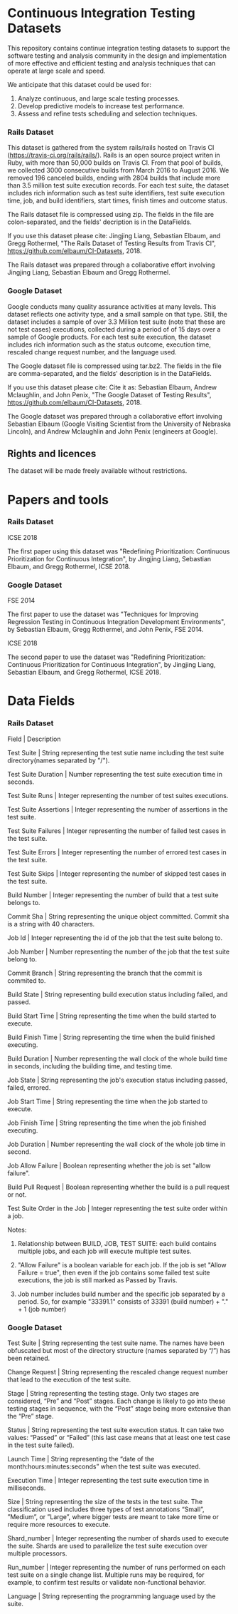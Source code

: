 # Continuous Integration Testing Datasets
 
This repository contains continue integration testing datasets to support the software testing and analysis community in the design and implementation of more effective and efficient testing and analysis techniques that can operate at large scale and speed. 

We anticipate that this dataset could be used for: 
1. Analyze continuous, and large scale testing processes. 
2. Develop predictive models to increase test performance.
3. Assess and refine tests scheduling and selection techniques.

 
### Rails Dataset
This dataset is gathered from the system rails/rails hosted on Travis CI (https://travis-ci.org/rails/rails/). Rails is an open source project writen in Ruby, with more than 50,000 builds on Travis CI. From that pool of builds, we collected 3000 consecutive builds from March 2016 to August 2016. We removed 196 canceled builds, ending with 2804 builds that include more than 3.5 million test suite execution records. For each test suite, the dataset includes rich information such as test suite identifiers, test suite execution time, job, and build identifiers, start times, finish times and outcome status.

The Rails dataset file is compressed using zip. The fields in the file are colon-separated, and the fields' decription is in the DataFields.

If you use this dataset please cite:
Jingjing Liang, Sebastian Elbaum, and Gregg Rothermel, "The Rails Dataset of Testing Results from Travis CI", https://github.com/elbaum/CI-Datasets, 2018.

The Rails dataset was prepared through a collaborative effort involving Jingjing Liang, Sebastian Elbaum and Gregg Rothermel.

### Google Dataset
Google conducts many quality assurance activities at many levels. This dataset reflects one activity type, and a small sample on that type. Still, the dataset includes a sample of over 3.3 Million test suite (note that these are not test cases) executions, collected during a period of of 15 days over a sample of Google products. For each test suite execution, the dataset includes rich information such as the status outcome, execution time, rescaled change request number, and the language used.

The Google dataset file is compressed using tar.bz2. The fields in the file are comma-separated, and the fields' description is in the DataFields.

If you use this dataset please cite:
Cite it as: Sebastian Elbaum, Andrew Mclaughlin, and John Penix, "The Google Dataset of Testing Results", https://github.com/elbaum/CI-Datasets, 2018.

The Google dataset was prepared through a collaborative effort involving Sebastian Elbaum (Google Visiting Scientist from the University of Nebraska Lincoln), and Andrew Mclaughlin and John Penix (engineers at Google).

 
## Rights and licences

The dataset will be made freely available without restrictions.
 

# Papers and tools

### Rails Dataset

ICSE 2018

The first paper using this dataset was "Redefining Prioritization: Continuous Prioritization for Continuous Integration", by Jingjing Liang, Sebastian Elbaum, and Gregg Rothermel, ICSE 2018.

### Google Dataset

FSE 2014

The first paper to use the dataset was "Techniques for Improving Regression Testing in Continuous Integration Development Environments", by Sebastian Elbaum, Gregg Rothermel, and John Penix, FSE 2014.

ICSE 2018

The second paper to use the dataset was "Redefining Prioritization: Continuous Prioritization for Continuous Integration", by Jingjing Liang, Sebastian Elbaum, and Gregg Rothermel, ICSE 2018.




# Data Fields


### Rails Dataset

 Field   | Description                                 

 Test Suite  | String representing the test sutie name including the test suite directory(names separated by "/").

 Test Suite Duration | Number representing the test suite execution time in seconds.
 
 Test Suite Runs     | Integer representing the number of test suites executions.
 
 Test Suite Assertions | Integer representing the number of assertions in the test suite.
 
 Test Suite Failures | Integer representing the number of failed test cases in the test suite.                           
 
 Test Suite Errors   | Integer representing the number of errored test cases in the test suite.
 
 Test Suite Skips    | Integer representing the number of skipped test cases in the test suite.
 
 Build Number        | Integer representing the number of build that a test suite belongs to.
 
 Commit Sha          | String representing the unique object committed. Commit sha is a string with 40 characters.
 
 Job Id              | Integer representing the id of the job that the test suite belong to.
 
 Job Number          | Number representing the number of the job that the test suite belong to. 
 
 Commit Branch       | String representing the branch that the commit is commited to.
 
 Build State         | String representing build execution status including failed, and passed.
 
 Build Start Time    | String representing the time when the build started to execute.
 
 Build Finish Time   | String representing the time when the build finished executing.
 
 Build Duration      | Number representing the wall clock of the whole build time in seconds, including the building time, 
 and testing time.
 
 Job State           | String representing the job's execution status including passed, failed, errored.
 
 Job Start Time      | String representing the time when the job started to execute.
 
 Job Finish Time     | String representing the time when the job finished executing.
 
 Job Duration        | Number representing the wall clock of the whole job time in second.
 
 Job Allow Failure   | Boolean representing whether the job is set "allow failure".
 
 Build Pull Request  | Boolean representing whether the build is a pull request or not.
 
 Test Suite Order in the Job     | Integer representing the   test suite order within a job.



Notes:

1. Relationship between BUILD, JOB, TEST SUITE: each build contains multiple jobs, and each job will execute multiple test suites.

2. "Allow Failure" is a boolean variable for each job. If the job is set "Allow Failure = true", then even if the job contains some failed test suite executions, the job is still marked as Passed by Travis.

3. Job number includes build number and the specific job separated by a period. So, for example "33391.1" consists of 	33391 (build number) + "." + 1 (job number)



### Google Dataset 


Test Suite | String representing the test suite name. The names have been obfuscated but most of the directory structure (names separated by “/”) has been retained. 

Change Request | String representing the rescaled change request number that lead to the execution of the test suite. 

Stage | String representing the testing stage. Only two stages are considered, “Pre” and “Post” stages. Each change is likely to go into these testing stages in sequence, with the “Post” stage being more extensive than the “Pre” stage. 

Status | String representing the test suite execution status. It can take two values: “Passed” or “Failed” (this last case means that at least one test case in the test suite failed). 

Launch Time | String representing the “date of the month:hours:minutes:seconds” when the test suite was executed. 

Execution Time | Integer representing the test suite execution time in milliseconds.

Size | String representing the size of the tests in the test suite. The classification used includes three types of test annotations “Small”, ”Medium”, or ”Large”, where bigger tests are meant to take more time or require more resources to execute. 

Shard_number | Integer representing the number of shards used to execute the suite. Shards are used to parallelize the test suite execution over multiple processors.

Run_number | Integer representing the number of runs performed on each test suite on a single change list. Multiple runs may be required, for example, to confirm test results or validate non-functional behavior.

Language | String representing the programming language used by the suite. 



